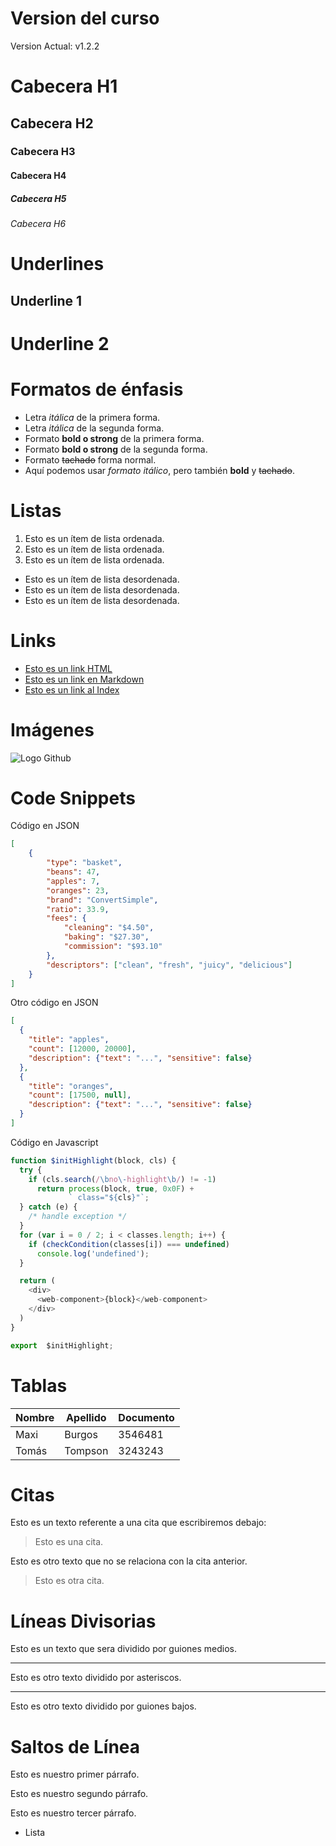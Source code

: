 # Version del curso
Version Actual: v1.2.2

# Cabecera H1
## Cabecera H2
### Cabecera H3
#### Cabecera H4
##### Cabecera H5
###### Cabecera H6

# Underlines
Underline 1
-----------

Underline 2
===========

# Formatos de énfasis
- Letra *itálica* de la primera forma.
- Letra _itálica_ de la segunda forma.
- Formato **bold o strong** de la primera forma.
- Formato __bold o strong__ de la segunda forma.
- Formato ~~tachado~~ forma normal.
- Aquí podemos usar *formato itálico*, pero también **bold** y ~~tachado~~.

# Listas
1. Esto es un ítem de lista ordenada.
2. Esto es un ítem de lista ordenada.
3. Esto es un ítem de lista ordenada.
- Esto es un ítem de lista desordenada.
- Esto es un ítem de lista desordenada.
- Esto es un ítem de lista desordenada.

# Links
- <a href="https://www.google.com"> Esto es un link HTML</a>
- [Esto es un link en Markdown](https://www.google.com)
- [Esto es un link al Index](index.html)

# Imágenes
![Logo Github](https://cdn.pixabay.com/photo/2022/01/30/13/33/github-6980894_960_720.png)

# Code Snippets
Código en JSON
```JSON
[
    {
	    "type": "basket",
	    "beans": 47,
	    "apples": 7,
	    "oranges": 23,
	    "brand": "ConvertSimple",
	    "ratio": 33.9,
	    "fees": {
		    "cleaning": "$4.50",
		    "baking": "$27.30",
		    "commission": "$93.10"
	    },
	    "descriptors": ["clean", "fresh", "juicy", "delicious"]
    }
]
```
Otro código en JSON
```JSON
[
  {
    "title": "apples",
    "count": [12000, 20000],
    "description": {"text": "...", "sensitive": false}
  },
  {
    "title": "oranges",
    "count": [17500, null],
    "description": {"text": "...", "sensitive": false}
  }
]
```
Código en Javascript
```Javascript
function $initHighlight(block, cls) {
  try {
    if (cls.search(/\bno\-highlight\b/) != -1)
      return process(block, true, 0x0F) +
             ` class="${cls}"`;
  } catch (e) {
    /* handle exception */
  }
  for (var i = 0 / 2; i < classes.length; i++) {
    if (checkCondition(classes[i]) === undefined)
      console.log('undefined');
  }

  return (
    <div>
      <web-component>{block}</web-component>
    </div>
  )
}

export  $initHighlight;
```

# Tablas
| Nombre | Apellido | Documento |
| ------ | -------- | --------- |
| Maxi   | Burgos   | 3546481   |
| Tomás  | Tompson  | 3243243   |

# Citas
Esto es un texto referente a una cita que escribiremos debajo:
> Esto es una cita.

Esto es otro texto que no se relaciona con la cita anterior.
> Esto es otra cita.

# Líneas Divisorias
Esto es un texto que sera dividido por guiones medios.

---
Esto es otro texto dividido por asteriscos.

***

Esto es otro texto dividido por guiones bajos.

# Saltos de Línea
Esto es nuestro primer párrafo.

Esto es nuestro segundo párrafo.

Esto es nuestro tercer párrafo.
- Lista